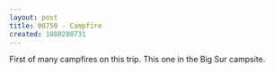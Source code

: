 ```yaml
---
layout: post
title: 00750 - Campfire
created: 1080280731
---
```

First of many campfires on this trip.  This one in the Big Sur campsite.

